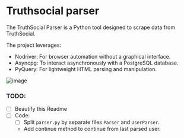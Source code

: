 # Truthsocial parser

The TruthSocial Parser is a Python tool designed to scrape data from TruthSocial.

The project leverages:
- Nodriver: For browser automation without a graphical interface.
- Asyncpg: To interact asynchronously with a PostgreSQL database.
- PyQuery: For lightweight HTML parsing and manipulation.

![image](https://github.com/user-attachments/assets/464f71fb-3c42-407a-b95e-80fad03fe865)


### TODO:
- [ ] Beautify this Readme
- [ ] Code:
    - [ ] Split `parser.py` by separate files `Parser` and `UserParser`.
    - Add continue method to continue from last parsed user.
